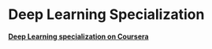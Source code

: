 # Deep Learning Specialization
[**Deep Learning specialization on Coursera**](https://www.coursera.org/specializations/deep-learning)

